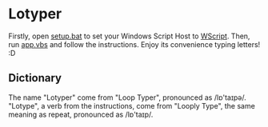 # Lotyper

Firstly, open [setup.bat](setup.bat) to set your Windows Script Host to [WScript](https://docs.microsoft.com/en-us/windows-server/administration/windows-commands/wscript).
Then, run [app.vbs](app.vbs) and follow the instructions.
Enjoy its convenience typing letters! :D

## Dictionary

The name "Lotyper" come from "Loop Typer", pronounced as /lɒ'taɪpə/.
"Lotype", a verb from the instructions, come from "Looply Type", the same meaning as repeat, pronounced as /lɒ'taɪp/.